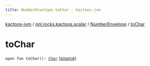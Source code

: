 ```yaml
---
title: NumberEnvelope.toChar - kactoos-jvm
---
```


[kactoos-jvm](../../index.html) / [nnl.rocks.kactoos.scalar](../index.html) / [NumberEnvelope](index.html) / [toChar](./to-char.html)

# toChar

`open fun toChar(): `[`Char`](https://kotlinlang.org/api/latest/jvm/stdlib/kotlin/-char/index.html) [(source)](https://github.com/neonailol/kactoos/blob/master/kactoos-jvm/src/main/kotlin/nnl/rocks/kactoos/scalar/NumberEnvelope.kt#L25)